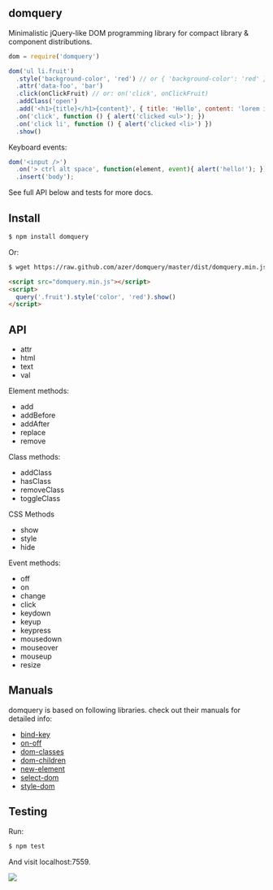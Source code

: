 ## domquery

Minimalistic jQuery-like DOM programming library for compact library & component distributions.

```js
dom = require('domquery')

dom('ul li.fruit')
  .style('background-color', 'red') // or { 'background-color': 'red' }
  .attr('data-foo', 'bar')
  .click(onClickFruit) // or: on('click', onClickFruit)
  .addClass('open')
  .add('<h1>{title}</h1>{content}', { title: 'Hello', content: 'lorem ipsum' })
  .on('click', function () { alert('clicked <ul>'); })
  .on('click li', function () { alert('clicked <li>') })
  .show()
```

Keyboard events:

```js
dom('<input />')
  .on('> ctrl alt space', function(element, event){ alert('hello!'); })
  .insert('body');
```

See full API below and tests for more docs.

## Install

```bash
$ npm install domquery
```

Or:

```bash
$ wget https://raw.github.com/azer/domquery/master/dist/domquery.min.js
```

```html
<script src="domquery.min.js"></script>
<script>
  query('.fruit').style('color', 'red').show()
</script>
```

## API

* attr
* html
* text
* val

Element methods:

* add
* addBefore
* addAfter
* replace
* remove

Class methods:

* addClass
* hasClass
* removeClass
* toggleClass

CSS Methods

* show
* style
* hide

Event methods:

* off
* on
* change
* click
* keydown
* keyup
* keypress
* mousedown
* mouseover
* mouseup
* resize

## Manuals

domquery is based on following libraries. check out their manuals for detailed info:

* [bind-key](http://github.com/azer/bind-key)
* [on-off](http://github.com/azer/on-off)
* [dom-classes](http://github.com/azer/dom-classes)
* [dom-children](http://github.com/azer/dom-children)
* [new-element](http://github.com/azer/new-element)
* [select-dom](http://github.com/azer/select-dom)
* [style-dom](http://github.com/azer/style-dom)

## Testing

Run:

```bash
$ npm test
```

And visit localhost:7559.

![](https://dl.dropboxusercontent.com/s/ofqr0ha1all2nbl/npmel_30.jpg)
